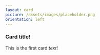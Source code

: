 ```yaml
---
layout: card
picture: /assets/images/placeholder.png
orientation: left
---
```

### Card title!

This is the first card *text*!